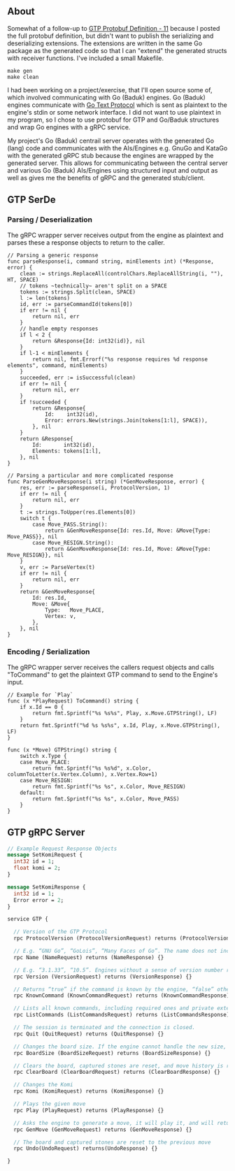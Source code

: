 ## About

Somewhat of a follow-up to [GTP Protobuf Definition - 11](https://github.com/RCHowell/rchowell.github.io/issues/11) 
because I posted the full 
protobuf definition, but didn't want to publish the serializing and deserializing extensions. The extensions are 
written in the same Go package as the generated code so that I can "extend" the generated structs with receiver 
functions. I've included a small Makefile.

```
make gen
make clean
```

I had been working on a project/exercise, that I'll open source some of, which involved communicating with Go (Baduk)
engines. Go (Baduk) engines communicate with [Go Text Protocol](http://www.lysator.liu.se/~gunnar/gtp/) which is 
sent as plaintext to the engine's stdin or some network interface. I did not want to use
plaintext in my 
program, so I chose to use protobuf for GTP and Go/Baduk structures and wrap Go engines with a gRPC service.

My project's Go (Baduk) centrail server operates with the generated Go (lang) code and communicates with the 
AIs/Engines e.g.
GnuGo and KataGo with the generated gRPC stub because the engines are wrapped by the generated server. This allows 
for communicating between the central server and various Go (Baduk) AIs/Engines using structured input and output as
well as gives me the benefits of gRPC and the generated stub/client.

## GTP SerDe

### Parsing / Deserialization
The gRPC wrapper server receives output from the engine as plaintext and parses these a response objects to return 
to the caller.
```golang
// Parsing a generic response
func parseResponse(i, command string, minElements int) (*Response, error) {
    clean := strings.ReplaceAll(controlChars.ReplaceAllString(i, ""), HT, SPACE)
    // tokens ~technically~ aren't split on a SPACE
    tokens := strings.Split(clean, SPACE)
    l := len(tokens)
    id, err := parseCommandId(tokens[0])
    if err != nil {
        return nil, err
    }
    // handle empty responses
    if l < 2 {
        return &Response{Id: int32(id)}, nil
    }
    if l-1 < minElements {
        return nil, fmt.Errorf("%s response requires %d response elements", command, minElements)
    }
    succeeded, err := isSuccessful(clean)
    if err != nil {
        return nil, err
    }
    if !succeeded {
        return &Response{
            Id:    int32(id),
            Error: errors.New(strings.Join(tokens[1:l], SPACE)),
        }, nil
    }
    return &Response{
        Id:       int32(id),
        Elements: tokens[1:l],
    }, nil
}

// Parsing a particular and more complicated response
func ParseGenMoveResponse(i string) (*GenMoveResponse, error) {
    res, err := parseResponse(i, ProtocolVersion, 1)
    if err != nil {
        return nil, err
    }
    t := strings.ToUpper(res.Elements[0])
    switch t {
        case Move_PASS.String():
            return &GenMoveResponse{Id: res.Id, Move: &Move{Type: Move_PASS}}, nil
        case Move_RESIGN.String():
            return &GenMoveResponse{Id: res.Id, Move: &Move{Type: Move_RESIGN}}, nil
    }
    v, err := ParseVertex(t)
    if err != nil {
        return nil, err
    }
    return &GenMoveResponse{
        Id: res.Id,
        Move: &Move{
            Type:   Move_PLACE,
            Vertex: v,
        },
    }, nil
}
```

### Encoding / Serialization
The gRPC wrapper server receives the callers request objects and calls "ToCommand" to get the plaintext GTP command to 
send to the Engine's input.
```golang
// Example for `Play`
func (x *PlayRequest) ToCommand() string {
    if x.Id == 0 {
        return fmt.Sprintf("%s %s%s", Play, x.Move.GTPString(), LF)
    }
    return fmt.Sprintf("%d %s %s%s", x.Id, Play, x.Move.GTPString(), LF)
}

func (x *Move) GTPString() string {
    switch x.Type {
    case Move_PLACE:
        return fmt.Sprintf("%s %s%d", x.Color, columnToLetter(x.Vertex.Column), x.Vertex.Row+1)
    case Move_RESIGN:
        return fmt.Sprintf("%s %s", x.Color, Move_RESIGN)
    default:
        return fmt.Sprintf("%s %s", x.Color, Move_PASS)
    }
}
```

## GTP gRPC Server
```protobuf
// Example Request Response Objects
message SetKomiRequest {
  int32 id = 1;
  float komi = 2;
}

message SetKomiResponse {
  int32 id = 1;
  Error error = 2;
}

service GTP {

  // Version of the GTP Protocol
  rpc ProtocolVersion (ProtocolVersionRequest) returns (ProtocolVersionResponse) {}

  // E.g. “GNU Go”, “GoLois”, “Many Faces of Go”. The name does not include any version information. Use `version`.
  rpc Name (NameRequest) returns (NameResponse) {}

  // E.g. “3.1.33”, “10.5”. Engines without a sense of version number return the empty string.
  rpc Version (VersionRequest) returns (VersionResponse) {}

  // Returns “true” if the command is known by the engine, “false” otherwise
  rpc KnownCommand (KnownCommandRequest) returns (KnownCommandResponse) {}

  // Lists all known commands, including required ones and private extensions.
  rpc ListCommands (ListCommandsRequest) returns (ListCommandsResponse) {}

  // The session is terminated and the connection is closed.
  rpc Quit (QuitRequest) returns (QuitResponse) {}

  // Changes the board size. If the engine cannot handle the new size, fails with the error message ”unacceptable size”.
  rpc BoardSize (BoardSizeRequest) returns (BoardSizeResponse) {}

  // Clears the board, captured stones are reset, and move history is reset
  rpc ClearBoard (ClearBoardRequest) returns (ClearBoardResponse) {}

  // Changes the Komi
  rpc Komi (KomiRequest) returns (KomiResponse) {}

  // Plays the given move
  rpc Play (PlayRequest) returns (PlayResponse) {}

  // Asks the engine to generate a move, it will play it, and will return what was played
  rpc GenMove (GenMoveRequest) returns (GenMoveResponse) {}

  // The board and captured stones are reset to the previous move
  rpc Undo(UndoRequest) returns(UndoResponse) {}

}
```

